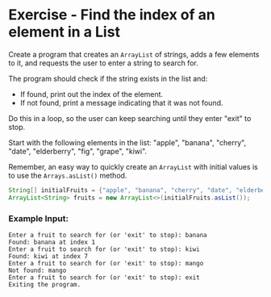 # Exercise - Find the index of an element in a List

Create a program that creates an `ArrayList` of strings, adds a few elements to it, and requests the user to enter a string to search for. 

The program should check if the string exists in the list and:
- If found, print out the index of the element. 
- If not found, print a message indicating that it was not found. 
 
Do this in a loop, so the user can keep searching until they enter "exit" to stop.

Start with the following elements in the list: "apple", "banana", "cherry", "date", "elderberry", "fig", "grape", "kiwi".

Remember, an easy way to quickly create an `ArrayList` with initial values is to use the `Arrays.asList()` method.

```java
String[] initialFruits = {"apple", "banana", "cherry", "date", "elderberry", "fig", "grape", "kiwi"};
ArrayList<String> fruits = new ArrayList<>(initialFruits.asList());
```

### Example Input:
```
Enter a fruit to search for (or 'exit' to stop): banana
Found: banana at index 1
Enter a fruit to search for (or 'exit' to stop): kiwi
Found: kiwi at index 7
Enter a fruit to search for (or 'exit' to stop): mango
Not found: mango
Enter a fruit to search for (or 'exit' to stop): exit
Exiting the program.
```
